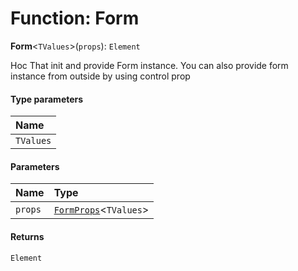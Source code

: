 # Function: Form

**Form**<`TValues`>(`props`): `Element`

Hoc That init and provide Form instance. You can also provide form instance from outside by using control prop

#### Type parameters

| Name |
| :------ |
| `TValues` |

#### Parameters

| Name | Type |
| :------ | :------ |
| `props` | [`FormProps`](/auto-docs/form/types/FormProps.md)<`TValues`> |

#### Returns

`Element`
